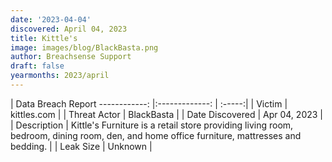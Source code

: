 ```yaml
---
date: '2023-04-04'
discovered: April 04, 2023
title: Kittle's
image: images/blog/BlackBasta.png
author: Breachsense Support
draft: false
yearmonths: 2023/april
---
```



| Data Breach Report
------------:     |:-------------:    | :-----:|
| Victim      | kittles.com      | 
| Threat Actor      | BlackBasta      | 
| Date Discovered      | Apr 04, 2023      | 
| Description      | Kittle's Furniture is a retail store providing living room, bedroom, dining room, den, and home office furniture, mattresses and bedding.      | 
| Leak Size      | Unknown      | 

